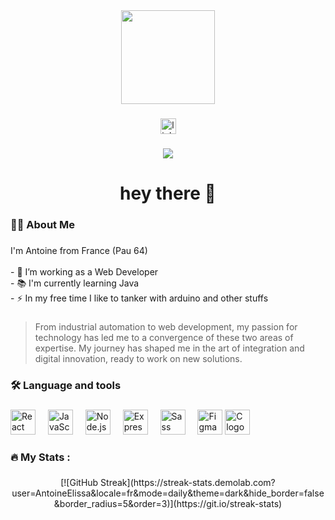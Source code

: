 <div align="center">
  <img height="150" src="https://camo.githubusercontent.com/62da68eb62b1e5f175f7d1f0191dd89a653d7908feb22d37d4a0ab07365d6791/68747470733a2f2f6d656469612e67697068792e636f6d2f6d656469612f4d3967624264396e6244724f5475314d71782f67697068792e676966"  />
</div>

###

<div align="center">
 <a href="https://www.linkedin.com/in/antoine-elissagaray-32685457/" target="_blank">
  <img src="https://img.shields.io/static/v1?message=LinkedIn&logo=linkedin&label=&color=0077B5&logoColor=white&labelColor=&style=for-the-badge" height="25" alt="linkedin logo" />
</a>

</div>

###

<div align="center">
  <img src="https://visitor-badge.laobi.icu/badge?page_id=AntoineElissa.AntoineElissa&"  />
</div>

###

<h1 align="center">hey there 👋</h1>



<h3 align="left">👩‍💻  About Me</h3>

###

<p align="left">I'm Antoine from France (Pau 64)<br><br>- 🔭 I’m working as a Web Developer <br>- 📚 I'm currently learning Java <br>- ⚡ In my free time I like to tanker with arduino and other stuffs</p>

###

> From industrial automation to web development, my passion for technology has led me to a convergence of these two areas of expertise. My journey has shaped me in the art of integration and digital innovation, ready to work on new solutions.

###

<h3 align="left">🛠 Language and tools</h3>

###
<div align="left">
<img src="https://cdn.jsdelivr.net/gh/devicons/devicon/icons/react/react-original.svg" height="40" alt="React logo" />
  <img width="12" />

<img src="https://cdn.jsdelivr.net/gh/devicons/devicon/icons/javascript/javascript-original.svg" height="40" alt="JavaScript logo" />
  <img width="12" />

<img src="https://cdn.jsdelivr.net/gh/devicons/devicon/icons/nodejs/nodejs-original.svg" height="40" alt="Node.js logo" />
  <img width="12" />

<img src="https://cdn.jsdelivr.net/gh/devicons/devicon/icons/express/express-original.svg" height="40" alt="Express.js logo" />
  <img width="12" />

<img src="https://cdn.jsdelivr.net/gh/devicons/devicon/icons/sass/sass-original.svg" height="40" alt="Sass logo" />
  <img width="12" />

<img src="https://cdn.jsdelivr.net/gh/devicons/devicon/icons/figma/figma-original.svg" height="40" alt="Figma logo" />

<img src="https://cdn.jsdelivr.net/gh/devicons/devicon/icons/c/c-original.svg" height="40" alt="C logo" />
  <img width="12" />

</div>

###

<h3 align="left">🔥   My Stats :</h3>

###

<div align="center">
  <div>
    [![GitHub Streak](https://streak-stats.demolab.com?user=AntoineElissa&locale=fr&mode=daily&theme=dark&hide_border=false&border_radius=5&order=3)](https://git.io/streak-stats)
  </div>
</div>

###
